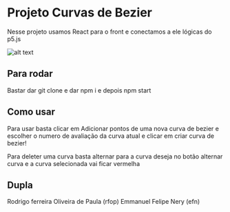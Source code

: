 # Projeto Curvas de Bezier

Nesse projeto usamos React para o front e conectamos a ele lógicas do p5.js

![alt text](https://i.imgur.com/s3ZuRgP.png)

## Para rodar

Bastar dar git clone e dar npm i e depois npm start

## Como usar

Para usar basta clicar em Adicionar pontos de uma nova curva de bezier e escolher o numero de avaliação da curva atual e clicar em criar curva de bezier!

Para deleter uma curva basta alternar para a curva deseja no botão alternar curva e a curva selecionada vai ficar vermelha


## Dupla

Rodrigo ferreira Oliveira de Paula (rfop)
Emmanuel Felipe Nery (efn)


